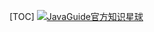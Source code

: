 [TOC]
[![JavaGuide官方知识星球](https://oss.javaguide.cn/xingqiu/xingqiu.png)](../about-the-author/zhishixingqiu-two-years.md)
